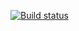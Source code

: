 [![Build status](https://ci.appveyor.com/api/projects/status/vo461ewhgg83g3jf?svg=true)](https://ci.appveyor.com/project/Natalya-Den/selenidde)
